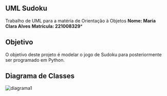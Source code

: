 ## UML Sudoku

Trabalho de UML para a matéria de Orientação à Objetos 
**Nome: Maria Clara Alves**
**Matrícula: 221008329***

## Objetivo

O objetivo deste projeto é modelar o jogo de Sudoku para posteriormente ser programado em Python.

## Diagrama de Classes
![diagrama1](https://github.com/alvezclari/trabalho_FGA0158/assets/145598542/26ad9bf4-bbae-4b87-ad8b-04bba956ce8a)
